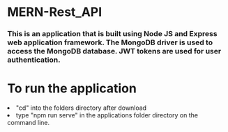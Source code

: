 # MERN-Rest_API

<h3>This is an application that is built using Node JS and Express web application framework. The MongoDB driver is used to access the MongoDB database. JWT tokens are used for user authentication.</h3>

# To run the application 
  <li>"cd" into the folders directory after download</li>
  <li>type "npm run serve" in the applications folder directory on the command line.</li>
